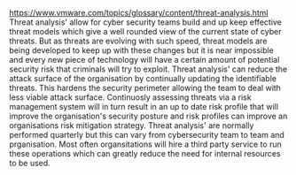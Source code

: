 https://www.vmware.com/topics/glossary/content/threat-analysis.html
Threat analysis' allow for cyber security teams build and up keep effective threat models which give a well rounded view of the current state of cyber threats. 
But as threats are evolving with such speed, threat models are being developed to keep up with these changes but it is near impossible and every new piece of technology will have a certain amount of potential security risk that criminals will try to exploit. 
Threat analysis' can reduce the attack surface of the organisation by continually updating the identifiable threats. 
This hardens the security perimeter allowing the team to deal with less viable attack surface. 
Continuosly assessing threats via a risk management system will in turn result in an up to date risk profile that will improve the organisation's security posture and risk profiles can improve an organisations risk mitigation strategy. 
Threat analysis' are normally performed quarterly but this can vary from cybersecurity team to team and prganisation. 
Most often organsitations will hire a third party service to run these operations which can greatly reduce the need for internal resources to be used. 
